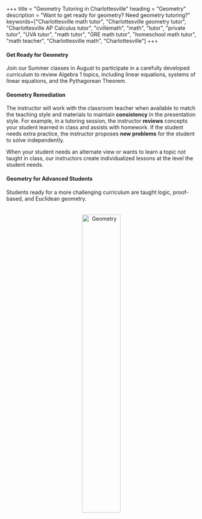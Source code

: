 +++
title = "Geometry Tutoring in Charlottesville"
heading = "Geometry"
description = "Want to get ready for geometry? Need geometry tutoring?"
keywords=["Charlottesville math tutor", "Charlottesville geometry tutor", "Charlottesville AP Calculus tutor", "cvillemath", "math", "tutor", "private tutor", "UVA tutor", "math tutor", "GRE math tutor", "homeschool math tutor", "math teacher", "Charlottesville math", "Charlottesville"]
+++
<div class="container">

<div class="row">

<div class="col-sm-8 left">

#### Get Ready for Geometry

Join our Summer classes in August to participate in a carefully developed curriculum to review Algebra 1 topics, including linear equations, systems of linear equations, and the Pythagorean Theorem.

#### Geometry Remediation
The instructor will work with the classroom teacher when available to match the teaching style and materials to maintain **consistency** in the presentation style. For example, in a tutoring session, the instructor **reviews** concepts your student learned in class and assists with homework. If the student needs extra practice, the instructor proposes **new problems** for the student to solve independently.

When your student needs an alternate view or wants to learn a topic not taught in class, our instructors create individualized lessons at the level the student needs.

#### Geometry for Advanced Students
Students ready for a more challenging curriculum are taught logic, proof-based, and Euclidean geometry. 

</div>

<div class="col-sm-4">

<center>
<a href="https://artofproblemsolving.com/store/book/intro-geometry"><img alt="Geometry" src="/images/intro-geometry.gif" width="45%" style="padding:20px;"></a>
</center>
</div>

</div></div>

